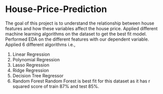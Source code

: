 # House-Price-Prediction
The goal of this project is to understand the relationship between house features and how these variables affect the house price.
Applied different machine learning algorithms on the dataset to get the best fit model.
Performed EDA on the different features with our dependent variable.
Applied 6 different algorithms i.e.,
1) Linear Regression
2) Polynomial Regression
3) Lasso Regression
4) Ridge Regression
5) Decision Tree Regressor
6) Random Forest
Random Forest is best fit for this dataset as it has r squared score of train 87% and test 85%.
